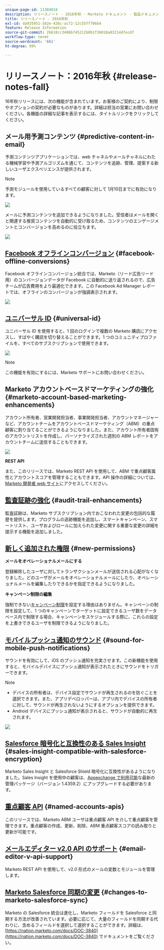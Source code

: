 ```yaml
---
unique-page-id: 11384018
description: リリースノート - 2016年秋 - Marketo ドキュメント - 製品ドキュメント
title: リリースノート - 2016年秋
exl-id: da935951-162e-426c-acf2-12c55ff706b4
feature: Release Information
source-git-commit: 2b610cc3486b745212b0b1f36018a83214d7ecd7
workflow-type: tm+mt
source-wordcount: '661'
ht-degree: 99%

---
```


# リリースノート：2016年秋 {#release-notes-fall}

16年秋リリースには、次の機能が含まれています。お客様のご契約により、制限やオプションの契約が必要なものがあります。詳細は担当の営業にお問い合わせください。各機能の詳細な記事を表示するには、タイトルリンクをクリックしてください。

## メール用予測コンテンツ {#predictive-content-in-email}

予測コンテンツアプリケーションでは、web チャネルやメールチャネルにわたる機械学習や予測アルゴリズムを通じて、コンテンツを追跡、管理、提案する新しいユーザエクスペリエンスが提供されます。

>[!NOTE]
>
>予測モジュールを使用しているすべての顧客に対して 1月10日までに有効になります。

![](assets/shafe.png)

メールに予測コンテンツを追加できるようになりました。受信者はメールを開くと関連する推奨コンテンツを自動的に受け取るため、コンテンツのエンゲージメントとコンバージョンを高めるのに役立ちます。

![](assets/predictive.png)

## [Facebook オフラインコンバージョン](/help/marketo/product-docs/demand-generation/facebook/understanding-facebook-offline-conversions.md) {#facebook-offline-conversions}

Facebook オフラインコンバージョン統合では、Marketo（リード広告リード用）のコンバージョンデータが Facebook に自動的に送り返されるので、広告チームが広告費用をより最適化できます。この Facebook Ad Manager レポートでは、オフラインのコンバージョンが強調表示されます。

![](assets/facebook.png)

## [ユニバーサル ID](/help/marketo/product-docs/administration/settings/using-a-universal-id-for-subscription-login.md) {#universal-id}

ユニバーサル ID を使用すると、1 回のログインで複数の Marketo 購読にアクセスし、すばやく購読を切り替えることができます。1 つのコミュニティプロファイルを、すべてのサブスクリプションで使用できます。

![](assets/image2016-11-3-15-3a10-3a16.png)

>[!NOTE]
>
>この機能を有効にするには、Marketo サポートにお問い合わせください。

## Marketo アカウントベースドマーケティングの強化 {#marketo-account-based-marketing-enhancements}

アカウント所有者、営業開発担当者、事業開発担当者、アカウントマネージャーなど、アカウントチームをアカウントベースドマーケティング（ABM）の重点顧客に割り当てることができるようになりました。また、アカウント所有者固有のアカウントリストを作成し、パーソナライズされた週別の ABM レポートをアカウントチームに送信することもできます。

![](assets/account-team-11-15-16.png)

**REST API**

また、このリリースでは、Marketo REST API を使用して、ABM で重点顧客属性とアカウントスコアを管理することもできます。API 操作の詳細については、[Marketo 開発者 web サイト](https://experienceleague.adobe.com/en/docs/marketo-developer/marketo/rest/lead-database/named-accounts)にアクセスしてください。

## [監査証跡の強化](/help/marketo/product-docs/administration/audit-trail/change-details-in-audit-trail.md) {#audit-trail-enhancements}

監査証跡は、Marketo サブスクリプション内でおこなわれた変更の包括的な履歴を提供します。プログラムの追跡機能を追加し、スマートキャンペーン、スマートリスト、ユーザおよびロールに加えられた変更に関する重要な変更の詳細を提示する機能を追加しました。

## [新しく追加された権限](/help/marketo/product-docs/administration/users-and-roles/descriptions-of-role-permissions.md) {#new-permissions}

**メールをオペレーショナルメールにする**

登録解除したユーザに対してトランザクションメールが送信される心配がなくなりました。どのユーザがメールをオペレーショナルメールにしたり、オペレーショナルメールを編集したりできるかを指定できるようになりました。

**キャンペーン制限の編集**

強制できない[キャンペーン制限](/help/marketo/product-docs/administration/email-setup/enable-person-restrictions-for-smart-campaigns.md)を設定する理由はありません。キャンペーンの制限を設定して、1 つのキャンペーンでターゲットに設定できるユーザ数をデータベース内で制限する場合、キャンペーンをスケジュールする際に、これらの設定を上書きできるユーザを制限できるようになりました。

## [モバイルプッシュ通知のサウンド](/help/marketo/product-docs/mobile-marketing/push-notifications/configure-mobile-push-notification.md) {#sound-for-mobile-push-notifications}

サウンドを有効にして、iOS のプッシュ通知を充実させます。この新機能を使用すると、モバイルデバイスにプッシュ通知が表示されたときにサウンドをトリガーできます。

>[!NOTE]
>
>* デバイスの所有者は、デバイス設定でサウンドが再生されるのを防ぐことを選択できます。また、アプリデベロッパーは、アプリ内でデバイスの所有者に対して、サウンドが再生されないようにするオプションを提供できます。
>* Android デバイスにプッシュ通知が表示されると、サウンドが自動的に再生されます。

![](assets/sound-for-push-notifications.png)

## [Salesforce 暗号化と互換性のある Sales Insight](/help/marketo/product-docs/marketo-sales-insight/msi-for-salesforce/installation/install-marketo-sales-insight-package-in-salesforce-appexchange.md) {#sales-insight-compatible-with-salesforce-encryption}

Marketo Sales Insight と Salesforce Shield 暗号化に互換性があるようになりました。Sales Insight を使用中の顧客は、[Appexchange で利用可能](https://appexchange.salesforce.com/listingDetail?listingId=a0N30000001SVZmEAO)な最新の管理パッケージ（バージョン 1.4359.2）にアップグレードする必要があります。

## [重点顧客 API](https://experienceleague.adobe.com/en/docs/marketo-developer/marketo/rest/lead-database/named-accounts) {#named-accounts-apis}

このリリースでは、Marketo ABM ユーザは重点顧客 API を介して重点顧客を管理できます。重点顧客の作成、更新、削除、ABM 重点顧客スコアの読み取りと更新が可能です。

## [メールエディター v2.0 API のサポート](https://experienceleague.adobe.com/en/docs/marketo-developer/marketo/email-scripting) {#email-editor-v-api-support}

Marketo REST API を使用して、v2.0 形式のメールの変数とモジュールを管理します。

## [Marketo Salesforce 同期の変更](https://nation.marketo.com/docs/DOC-3840) {#changes-to-marketo-salesforce-sync}

Marketo の Salesforce 統合は進化し、Marketo フィールドを Salesforce と同期する方法が改善されています。必要に応じて、大量のフィールドを同期する代わりに、含めるフィールドを選択して選択することができます。詳細は、[https://nation.marketo.com/docs/DOC-3840](https://nation.marketo.com/docs/DOC-3840) でドキュメントをご覧ください。
